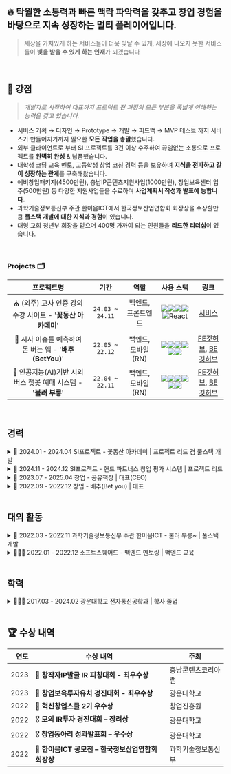 
## 🔥 탁월한 소통력과 빠른 맥락 파악력을 갖추고 창업 경험을 바탕으로 지속 성장하는 멀티 플레이어입니다.
<aside>
  
> 세상을 가치있게 하는 서비스들이 더욱 빛날 수 있게,
세상에 나오지 못한 서비스들이 **빛을 받을 수 있게 하는 인재**가 되겠습니다
> 
</aside>

<br/>


## 🚀 강점

> *개발자로 시작하여 대표까지 프로덕트 전 과정의 모든 부분을 폭넓게 이해하는 능력을 갖고 있습니다.*
> 
- 서비스 기획 → 디자인 → Prototype → 개발 → 피드백 → MVP 테스트 까지 서비스가 만들어지기까지 필요한 **모든** **작업을 총괄**했습니다.
- 외부 클라이언트로 부터 SI 프로젝트를 3건 이상 수주하여 끊임없는 소통으로 프로젝트를 **완벽히 완성** & 납품했습니다.
- 대학생 코딩 교육 멘토, 고등학생 창업 코칭 경력 등을 보유하며 **지식을 전파하고 같이 성장하는 관계**를 구축해왔습니다.
- 예비창업패키지(4500만원), 충남IP콘텐츠지원사업(1000만원), 창업보육센터 입주(500만원) 등 다양한 지원사업들을 수료하며 **사업계획서 작성과 발표에 능합니다.**
- 과학기술정보통신부 주관 한이음ICT에서 한국정보산업연합회 회장상을 수상할만큼 **풀스택 개발에 대한 지식과 경험**이 있습니다.
- 대형 교회 청년부 회장을 맡으며 400명 가까이 되는 인원들을 **리드한 리더십**이 있습니다.

<br/>

### Projects 🗂️

|                          프로젝트명                          |      기간       |          역할          |                          사용 스택                           |                             링크                             |
| :----------------------------------------------------------: | :-------------: | :--------------------: | :----------------------------------------------------------: | :----------------------------------------------------------: |
| ⛪️ (외주) 교사 인증 강의 수강 사이트 - '**꽃동산 아카데미**'  | `24.03 ~ 24.11` |   백엔드, 프론트엔드   | <img src="https://img.shields.io/badge/-NestJs-ea2845?style=flat-square&logo=nestjs&logoColor=white"/><img src="https://img.shields.io/badge/MySQL-4479A1?style=flat-square&logo=mysql&logoColor=white"/><img src="https://img.shields.io/badge/Tailwind_CSS-grey?style=for-the-badge&logo=tailwind-css&logoColor=38B2AC"/><img src="https://img.shields.io/badge/next.js-000000?style=for-the-badge&logo=nextdotjs&logoColor=white"/>![React](https://img.shields.io/badge/zustand-%2320232a.svg?style=for-the-badge&logo=react&logoColor=%2361DAFB) |             [서비스](https://fgcacademy.co.kr/)              |
|    🥬 시사 이슈를 예측하여 돈 버는 앱 - '**배추(BetYou)**'    | `22.05 ~ 22.12` |   백엔드, 모바일(RN)   | <img src="https://img.shields.io/badge/react_native-%2320232a.svg?style=for-the-badge&logo=react&logoColor=%2361DAFB"/><img src="https://img.shields.io/badge/redux-%23593d88.svg?style=for-the-badge&logo=redux&logoColor=white"/><img src="https://img.shields.io/badge/Nginx-009639?style=plastic&logo=nginx&logoColor=white"><img src="https://img.shields.io/badge/Express-000000?style=flat-square&logo=Express&logoColor=white"/><img src="https://img.shields.io/badge/PM2-2B037A?style=flat-square&logo=PM2&logoColor=white"/><img src="https://img.shields.io/badge/MySQL-4479A1?style=flat-square&logo=mysql&logoColor=white"/> | [FE깃허브](https://github.com/BetterChoice-BetYou/BetYou-ReactNative), [BE깃허브](https://github.com/BetterChoice-BetYou/BetYou-NodeJS) |
| 🤖 인공지능(AI)기반 시외버스 챗봇 예매 시스템 - '**불러 부릉**' | `22.04 ~ 22.11` |   백엔드, 모바일(RN)   | <img src="https://img.shields.io/badge/react_native-%2320232a.svg?style=for-the-badge&logo=react&logoColor=%2361DAFB"/><img src="https://img.shields.io/badge/redux-%23593d88.svg?style=for-the-badge&logo=redux&logoColor=white"/><img src="https://img.shields.io/badge/PM2-2B037A?style=flat-square&logo=PM2&logoColor=white"/><img src="https://img.shields.io/badge/Express-000000?style=flat-square&logo=Express&logoColor=white"/><img src="https://img.shields.io/badge/MySQL-4479A1?style=flat-square&logo=mysql&logoColor=white"/><img src="https://img.shields.io/badge/Nginx-009639?style=plastic&logo=nginx&logoColor=white"> | [FE깃허브](https://github.com/BetterChoice-BetYou/BetYou-ReactNative), [BE깃허브](https://github.com/BetterChoice-BetYou/BetYou-NodeJS) |

<br/>

## 경력

<details>
<summary>💼 2024.01 - 2024.04 SI프로젝트 - 꽃동산 아카데미 | 프로젝트 리드 겸 풀스택 개발  </summary>

  - 서울시 노원구 꽃동산교회에서 주일학교 선생님 대상 온라인 교육 시스템 개발 프로젝트 수주  
  - 총 3개월 간 진행했으며, 턴키 방식으로 관리자 페이지 및 호스팅까지 세팅하여 업체에 전달  
  - 기획 업무, 업체 의견 조정 및 소통, 프론트엔드 및 백엔드 개발 등을 맡음  
</details>


<details>
<summary>💼 2024.11 - 2024.12 SI프로젝트 - 핸드 파트너스 창업 평가 시스템 | 프로젝트 리드  </summary>

  - AC 회사인 핸드파트너스의 창업 심사 통합 관리 플랫폼 의뢰를 수주
  - 3개월의 기간동안 업체와 소통하며 스타트업 심사를 플랫폼 내에서 진행할 수 있도록 하는 서비스를 구축
  - 해당 프로젝트 기간 동안 기획 및 총괄 리더로 작업하며 일부 DB작업에 기여함
</details>

<details>
<summary>💼 2023.07 - 2025.04 창업 - 공유책장 | 대표(CEO)</summary>

  - 창업진흥원 예비창업패키지 합격(지원금 4,500만원)  
  - 충남IP콘텐츠 지원사업 수주(1,000만원)  
  - 책장 사진만으로 모든 책 정보 추출하는 AI 자체 개발  
  - 타겟 고객층 변경: 아동 → 2030 청년  
  - 코엑스 2024 한국전자전 참가, 5개 기업 기술협력 논의
  - 풀스택 개발 및 PM 역할 전담  
  - 사업화 기간 총 매출 7,000만원 달성  
</details>

<details>
<summary>🥬 2022.09 - 2022.12 창업 - 배추(Bet you) | 대표</summary>

  - 창업진흥원 예비창업자 혁신창업스쿨 2기 우수상  
  - 사회적 이슈 포인트 배팅 리워드 앱 개발 및 2주간 실사용자 테스트  
  - 핵심 기능 담은 MVP 2주 내 개발, 사용자 20명 대상 배포·피드백  
  - 기획 및 풀스택 개발 전담  
</details>

<br/>

## 대외 활동

<details>
<summary>🚗 2022.03 - 2022.11 과학기술정보통신부 주관 한이음ICT - 불러 부릉~ | 풀스택 개발 </summary>

  - 7080 고령층 대상 음성인식 기반 시외버스 티켓 예매 앱 개발  
  - React Native · Node.js 아키텍처 설계 및 풀스택 개발
  - KoBERT 기반 AI 연동 개발  
  - 한국정보산업연합회 회장상 수상  
</details>

<details>
<summary>👨🏻‍💻 2022.01 - 2022.12 소프트스퀘어드 - 백엔드 멘토링 | 백엔드 교육  </summary>

  - (주)소프트스퀘어드 소속 코딩 멘토  
  - 2명 대상 서버 프로그래밍 교육  
  - 교육생 1명 우수 수료  
</details>

<br/>

## 학력

<details>
<summary>👨🏻‍🎓 2017.03 - 2024.02 광운대학교 전자통신공학과 | 학사 졸업</summary>

  - 전자통신공학과 학사 학위 취득  
</details>

<br/>

## 🏆 수상 내역

| 연도  | 수상 내역                                                         | 주최                         | 
| ----: | ---------------------------------------------------------------- | ---------------------------- | 
| 2023  | 🥇 **창작자IP발굴 IR 피칭대회 - 최우수상**                         | 충남콘텐츠코리아랩           | 
| 2023  | 🥇 **창업보육투자유치 경진대회 - 최우수상**                         | 광운대학교           | 
| 2022  | 🥈 **혁신창업스쿨 2기 우수상**                                     | 창업진흥원                   | 
| 2022  | 🎖️ **모의 IR투자 경진대회 – 장려상**                              | 광운대학교                   |
| 2022  | 🎖️ **창업동아리 성과발표회 – 우수상**                             | 광운대학교                   | 
| 2022  | 🏅 **한이음ICT 공모전 – 한국정보산업연합회 회장상**               | 과학기술정보통신부           | 

